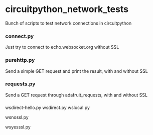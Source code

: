 # circuitpython_network_tests
Bunch of scripts to test network connections in circuitpython

### connect.py
Just try to connect to echo.websocket.org without SSL

### purehttp.py
Send a simple GET request and print the result, with and without SSL

### requests.py
Send a GET request through adafruit_requests, with and without SSL

### 
wsdirect-hello.py
wsdirect.py
wslocal.py

wsnossl.py

wsyesssl.py




